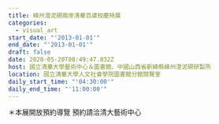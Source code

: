 ```yaml
---
title: 絳州澄泥硯兩岸清華百歲校慶特展
categories:
  - visual_art
start_date: "'2013-01-01'"
end_date: "'2013-01-01'"
draft: false
date: 2020-05-20T08:49:47.832Z
host: 國立清華大學藝術中心＆圖書館、中國山西省新絳縣絳州澄泥硯研製所
location: 國立清華大學人文社會學院圖書館分館閱覽室
daily_start_time: "'04:30:00'"
daily_end_time: "'11:00:00'"
---
```


＊本展開放預約導覽 預約請洽清大藝術中心